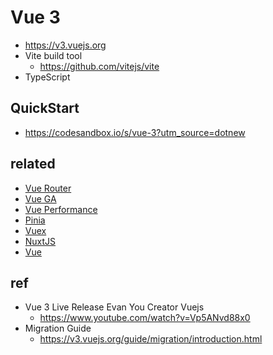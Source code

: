 # Vue 3
* https://v3.vuejs.org
* Vite build tool
  * https://github.com/vitejs/vite
* TypeScript

## QuickStart
* https://codesandbox.io/s/vue-3?utm_source=dotnew

## related
* [Vue Router](/mib/vue/router)
* [Vue GA](/mib/vue/mkt)
* [Vue Performance](/mib/vue/perf)
* [Pinia](/mib/vue/pinia)
* [Vuex](/mib/vue/vuex)
* [NuxtJS](/mib/nuxt)
* [Vue](/mib/vue)

## ref
* Vue 3 Live Release Evan You Creator Vuejs
  * https://www.youtube.com/watch?v=Vp5ANvd88x0
* Migration Guide
  * https://v3.vuejs.org/guide/migration/introduction.html
